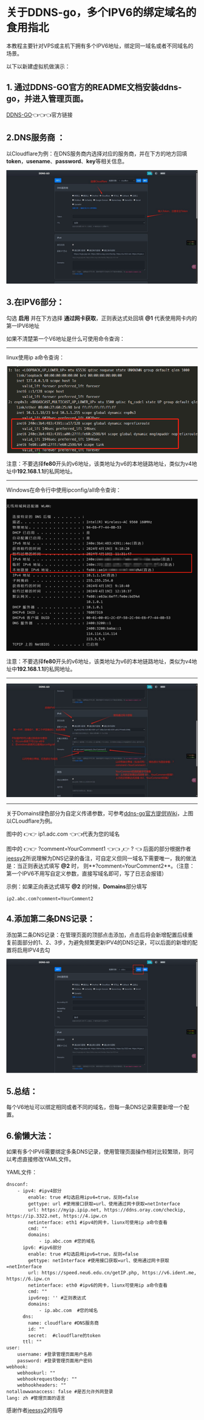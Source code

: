 # ﻿**关于DDNS-go，多个IPV6的绑定域名的食用指北**

本教程主要针对VPS或主机下拥有多个IPV6地址，绑定同一域名或者不同域名的场景。

以下以新建虚拟机做演示：

## 1. 通过DDNS-GO官方的README文档安装ddns-go，并进入管理页面。
[DDNS-GO](https://github.com/jeessy2/ddns-go)👈👈👈官方链接

## 2.DNS服务商 ：
以Cloudflare为例：在DNS服务商内选择对应的服务商，并在下方的地方回填**token**，**usename**、**password**、**key**等相关信息。

![](2024-04-19_dtv0v/DDNS-go.IPV6.001.jpeg)

## 3.在IPV6部分：
勾选 **启用** 并在下方选择 **通过网卡获取**，正则表达式处回填 **@1** 代表使用网卡内的第一IPV6地址

如果不清楚第一个V6地址是什么可使用命令查询：
***
linux使用ip a命令查询：

![](2024-04-19_dtv0v/DDNS-go.IPV6.002.png)

注意：不要选择**fe80**开头的v6地址，该类地址为v6的本地链路地址，类似为v4地址中**192.168.1.1**的私网地址。
***
Windows在命令行中使用ipconfig/all命令查询：

![](DDNS-go.IPV6.003.png)

注意：不要选择**fe80**开头的v6地址，该类地址为v6的本地链路地址，类似为v4地址中**192.168.1.1**的私网地址。
***
![](2024-04-19_dtv0v/DDNS-go.IPV6.004.jpeg.jpg)
***
关于Domains绿色部分为自定义传递参数，可参考[ddns-go官方提供Wiki](https://github.com/jeessy2/ddns-go/wiki/%E4%BC%A0%E9%80%92%E8%87%AA%E5%AE%9A%E4%B9%89%E5%8F%82%E6%95%B0)，上图以CLoudflare为例。

图中的 👉👉 ip1.adc.com 👈👈代表为您的域名

图中的 👉👉 ?comment=YourComment1 👈👈 ,👉 ? 👈 后面的部分根据作者[jeessy2](https://github.com/jeessy2)所说理解为DNS记录的备注，可自定义但同一域名下需要唯一，我的做法是：当正则表达式填写 **@2** 时， 则**?comment=YourComment2**。（注意：第一个IPV6不用写自定义参数，直接写域名即可，写了日志会报错）

示例：如果正向表达式填写 **@2** 的时候，**Domains**部分填写
````
ip2.abc.com?comment=YourComment2
````

## 4.添加第二条DNS记录：

添加第二条DNS记录：在管理页面的顶部点击添加，点击后将会新增配置后续重复前面部分的1、2、3步，为避免频繁更新IPV4的DNS记录，可以后面的新增的配置将启用IPV4去勾

![](2024-04-19_dtv0v/DDNS-go.IPV6.005.jpeg.png)

## 5.总结：

每个V6地址可以绑定相同或者不同的域名，但每一条DNS记录需要新增一个配置。

## 6.偷懒大法：

如果有多个IPV6需要绑定多条DNS记录，使用管理页面操作相对比较繁琐，则可以考虑直接修改YAML文件。

YAML文件：

````
dnsconf:
    - ipv4: #ipv4部分
        enable: true #勾选启用ipv4=true，反则=false
        gettype: url #使用接口获取=url、使用通过网卡获取=netInterface
        url: https://myip.ipip.net, https://ddns.oray.com/checkip, https://ip.3322.net, https://4.ipw.cn
        netinterface: eth1 #ipv4的网卡，liunx可使用ip a命令查看
        cmd: ""
        domains:
            - ip.abc.com #您的域名
      ipv6: #ipv6部分
        enable: true #勾选启用ipv6=true，反则=false
        gettype: netInterface #使用接口获取=url、使用通过网卡获取=netInterface
        url: https://speed.neu6.edu.cn/getIP.php, https://v6.ident.me, https://6.ipw.cn
        netinterface: eth0 #ipv6的网卡，liunx可使用ip a命令查看
        cmd: ""
        ipv6reg: '' #正则表达式
        domains:
            - ip.abc.com  #您的域名
      dns:
        name: cloudflare #DNS服务商
        id: ""
        secret:  #cloudflare的token
      ttl: ""
user:
    username: #登录管理页面用户名称
    password: #登录管理页面用户密码
webhook:
    webhookurl: ""
    webhookrequestbody: ""
    webhookheaders: ""
notallowwanaccess: false #是否允许外网登录
lang: zh #管理页面的语言
````




感谢作者[jeessy2](https://github.com/jeessy2)的指导
